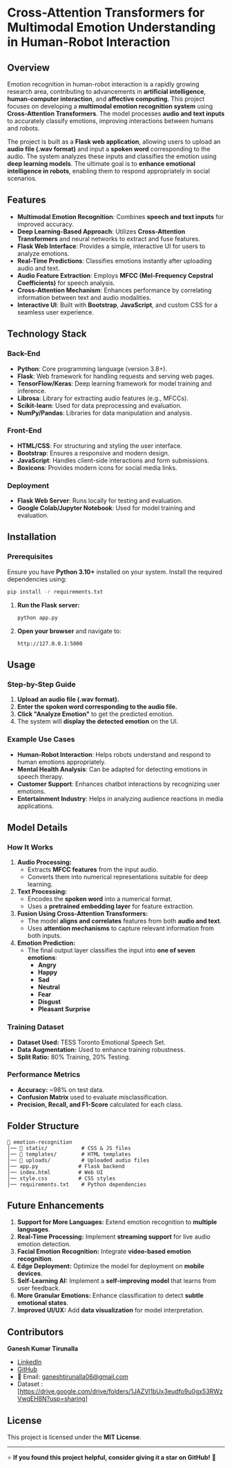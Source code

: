 # Cross-Attention Transformers for Multimodal Emotion Understanding in Human-Robot Interaction

## Overview  
Emotion recognition in human-robot interaction is a rapidly growing research area, contributing to advancements in **artificial intelligence**, **human-computer interaction**, and **affective computing**. This project focuses on developing a **multimodal emotion recognition system** using **Cross-Attention Transformers**. The model processes **audio and text inputs** to accurately classify emotions, improving interactions between humans and robots.

The project is built as a **Flask web application**, allowing users to upload an **audio file (.wav format)** and input a **spoken word** corresponding to the audio. The system analyzes these inputs and classifies the emotion using **deep learning models**. The ultimate goal is to **enhance emotional intelligence in robots**, enabling them to respond appropriately in social scenarios.

## Features  
- **Multimodal Emotion Recognition**: Combines **speech and text inputs** for improved accuracy.
- **Deep Learning-Based Approach**: Utilizes **Cross-Attention Transformers** and neural networks to extract and fuse features.
- **Flask Web Interface**: Provides a simple, interactive UI for users to analyze emotions.
- **Real-Time Predictions**: Classifies emotions instantly after uploading audio and text.
- **Audio Feature Extraction**: Employs **MFCC (Mel-Frequency Cepstral Coefficients)** for speech analysis.
- **Cross-Attention Mechanism**: Enhances performance by correlating information between text and audio modalities.
- **Interactive UI**: Built with **Bootstrap**, **JavaScript**, and custom CSS for a seamless user experience.

## Technology Stack  
### Back-End  
- **Python**: Core programming language (version 3.8+).
- **Flask**: Web framework for handling requests and serving web pages.
- **TensorFlow/Keras**: Deep learning framework for model training and inference.
- **Librosa**: Library for extracting audio features (e.g., MFCCs).
- **Scikit-learn**: Used for data preprocessing and evaluation.
- **NumPy/Pandas**: Libraries for data manipulation and analysis.

### Front-End  
- **HTML/CSS**: For structuring and styling the user interface.
- **Bootstrap**: Ensures a responsive and modern design.
- **JavaScript**: Handles client-side interactions and form submissions.
- **Boxicons**: Provides modern icons for social media links.

### Deployment  
- **Flask Web Server**: Runs locally for testing and evaluation.
- **Google Colab/Jupyter Notebook**: Used for model training and evaluation.

## Installation  

### Prerequisites  
Ensure you have **Python 3.10+** installed on your system. Install the required dependencies using:

```bash
pip install -r requirements.txt
```

1. **Run the Flask server:**  
   ```bash
   python app.py
   ```
2. **Open your browser** and navigate to:  
   ```
   http://127.0.0.1:5000
   ```

## Usage  
### **Step-by-Step Guide**  
1. **Upload an audio file (.wav format).**  
2. **Enter the spoken word corresponding to the audio file.**  
3. **Click "Analyze Emotion"** to get the predicted emotion.  
4. The system will **display the detected emotion** on the UI.  

### **Example Use Cases**  
- **Human-Robot Interaction**: Helps robots understand and respond to human emotions appropriately.
- **Mental Health Analysis**: Can be adapted for detecting emotions in speech therapy.
- **Customer Support**: Enhances chatbot interactions by recognizing user emotions.
- **Entertainment Industry**: Helps in analyzing audience reactions in media applications.

## Model Details  
### **How It Works**  
1. **Audio Processing:**  
   - Extracts **MFCC features** from the input audio.
   - Converts them into numerical representations suitable for deep learning.
2. **Text Processing:**  
   - Encodes the **spoken word** into a numerical format.
   - Uses a **pretrained embedding layer** for feature extraction.
3. **Fusion Using Cross-Attention Transformers:**  
   - The model **aligns and correlates** features from both **audio and text**.
   - Uses **attention mechanisms** to capture relevant information from both inputs.
4. **Emotion Prediction:**  
   - The final output layer classifies the input into **one of seven emotions**:
     - **Angry**
     - **Happy**
     - **Sad**
     - **Neutral**
     - **Fear**
     - **Disgust**
     - **Pleasant Surprise**

### **Training Dataset**  
- **Dataset Used:** TESS Toronto Emotional Speech Set.
- **Data Augmentation:** Used to enhance training robustness.
- **Split Ratio:** 80% Training, 20% Testing.


### **Performance Metrics**  
- **Accuracy:** ~98% on test data.
- **Confusion Matrix** used to evaluate misclassification.
- **Precision, Recall, and F1-Score** calculated for each class.

## Folder Structure  
```
📂 emotion-recognition  
│── 📂 static/           # CSS & JS files  
│── 📂 templates/        # HTML templates  
│── 📂 uploads/          # Uploaded audio files  
│── app.py             # Flask backend  
│── index.html         # Web UI  
│── style.css          # CSS styles  
│── requirements.txt    # Python dependencies  
```

## Future Enhancements  
1. **Support for More Languages:** Extend emotion recognition to **multiple languages**.
2. **Real-Time Processing:** Implement **streaming support** for live audio emotion detection.
3. **Facial Emotion Recognition:** Integrate **video-based emotion recognition**.
4. **Edge Deployment:** Optimize the model for deployment on **mobile devices**.
5. **Self-Learning AI:** Implement a **self-improving model** that learns from user feedback.
6. **More Granular Emotions:** Enhance classification to detect **subtle emotional states**.
7. **Improved UI/UX:** Add **data visualization** for model interpretation.

## Contributors  
**Ganesh Kumar Tirunalla**  
- [LinkedIn](https://www.linkedin.com/in/ganesh-kumar-tirunalla-39609024a)  
- [GitHub](https://github.com/ganeshtirunalla06)  
- 📧 Email: [ganeshtirunalla06@gmail.com](mailto:ganeshtirunalla06@gmail.com)
- Dataset :[https://drive.google.com/drive/folders/1JAZVl1bUx3eudfo9u0gx53RWzVwqEH8N?usp=sharing]

## License  
This project is licensed under the **MIT License**.

---  
⭐ **If you found this project helpful, consider giving it a star on GitHub!** 🚀
```
```

